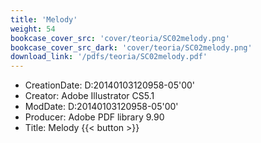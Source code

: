 ```yaml
---
title: 'Melody'
weight: 54
bookcase_cover_src: 'cover/teoria/SC02melody.png'
bookcase_cover_src_dark: 'cover/teoria/SC02melody.png'
download_link: '/pdfs/teoria/SC02melody.pdf'
---
```


- CreationDate: D:20140103120958-05'00'
- Creator: Adobe Illustrator CS5.1
- ModDate: D:20140103120958-05'00'
- Producer: Adobe PDF library 9.90
- Title: Melody
{{< button >}}
